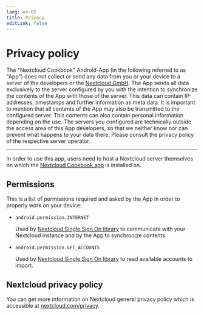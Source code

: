 ```yaml
---
lang: en-US
title: Privacy
editLink: false
---
```


# Privacy policy

The "Nextcloud Cookbook" Android-App (in the following referred to as "App") does not collect or send any data from you or your device to a server of the developers or the [Nextcloud GmbH](https://nextcloud.com/). The App sends all data exclusively to the server configured by you with the intention to synchronize the contents of the App with those of the server. This data can contain IP-addresses, timestamps and further information as meta data.
It is important to mention that all contents of the App may also be transmitted to the configured server. This contents can also contain personal information depending on the use. The servers you configured are technically outside the access area of this App developers, so that we neither know nor can prevent what happens to your data there. Please consult the privacy policy of the respective server operator.

----------

In order to use this app, users need to host a Nextcloud server themselves on which the [Nextcloud Cookbook app](https://apps.nextcloud.com/apps/cookbook) is installed on.

## Permissions

This is a list of permissions required and asked by the App in order to properly work on your device:

- `android.permission.INTERNET`

  Used by [Nextcloud Single Sign On library](https://github.com/nextcloud/Android-SingleSignOn/) to communicate with your Nextcloud instance and by the App to synchronize contents.

- `android.permission.GET_ACCOUNTS`

  Used by [Nextcloud Single Sign On library](https://github.com/nextcloud/Android-SingleSignOn/) to read available accounts to import.



## Nextcloud privacy policy

You can get more information on Nextcloud general privacy policy which is accessible at [nextcloud.com/privacy](https://nextcloud.com/privacy/).